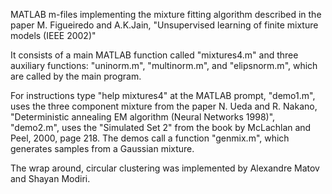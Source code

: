 MATLAB m-files implementing the mixture fitting algorithm described in the paper M. Figueiredo and A.K.Jain, "Unsupervised learning of finite mixture models (IEEE 2002)"

It consists of a main MATLAB function called "mixtures4.m" and three auxiliary functions: "uninorm.m", "multinorm.m", and
"elipsnorm.m", which are called by the main program.

For instructions type "help mixtures4" at the MATLAB prompt, "demo1.m", uses the three component mixture
from the paper N. Ueda and R. Nakano, "Deterministic annealing EM algorithm (Neural Networks 1998)", "demo2.m", uses the "Simulated Set 2" from the book by McLachlan and Peel, 2000, page 218. The demos call a function "genmix.m", which generates samples from a Gaussian mixture.

The wrap around, circular clustering was implemented by Alexandre Matov and Shayan Modiri.
